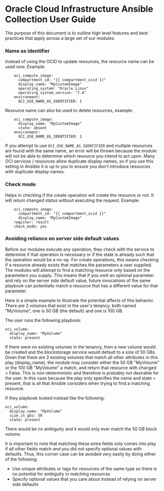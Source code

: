 # Oracle Cloud Infrastructure Ansible Collection User Guide

The purpose of this document is to outline high level features and best practices that apply across a large set of our modules.

### Name as identifier
Instead of using the OCID to update resources, the resource name can be used now. Example:

```
    oci_compute_image:
      compartment_id: "{{ compartment_ocid }}"
      display_name: "MyCustomImage"
      operating_system: "Oracle Linux"
      operating_system_version: "7.4"
    environment:
      OCI_USE_NAME_AS_IDENTIFIER: 1
```
Resource name can also be used to delete resources, example:
```
    oci_compute_image:
      display_name: "MyCustomImage"
      state: absent
    environment:
      OCI_USE_NAME_AS_IDENTIFIER: 1
```

If you attempt to use `OCI_USE_NAME_AS_IDENTIFIER` and multiple resources are found with the same name, an error will be thrown because the module will not be able to determine which resource you intend to act upon.  Many OCI services / resources allow duplicate display names, so if you use this setting in Ansible it is up to you to ensure you don't introduce resources with duplicate display names.

### Check mode
Helps in checking if the create operation will create the resource or not. It will return changed status without executing the request. Example:
```
    oci_compute_image:
      compartment_id: "{{ compartment_ocid }}"
      display_name: "MyCustomImage"
    register: result
    check_mode: yes
```

### Avoiding reliance on server side default values
Before our modules execute any operation, they check with the service to determine if that operation is necessary or if the state is already such that the operation would be a no-op. For create operations, this means checking if a resource already exists that matches the parameters a user supplied. The modules will attempt to find a matching resource *only* based on the parameters you supply. This means that if you omit an optional parameter and rely on the server side default value, future invocations of the same playbook can potentially match a resource that has a different value for that parameter.

Here is a simple example to illustrate the potential affects of this behavior.
There are 2 volumes that exist in the user's tenancy, both named "MyVolume", one is 50 GB (the default) and one is 100 GB.

The user runs the following playbook:
```
oci_volume:
  display_name: "MyVolume"
  state: present
```

If there were no existing volumes in the tenancy, then a new volume would be created and the blockstorage service would default to a size of 50 GBs. Given that there *are* 2 existing volumes that match all other attributes in this play (display_name), the module may consider either the 50 GB "MyVolume" or the 100 GB "MyVolume" a match, and return that resource with changed = False. This is non-deterministic and therefore is probably not desirable for the user. In this case because the play only specifies the name and state = present, that is all that Ansible considers when trying to find a matching resource.

If they playbook looked instead like the following:
```
oci_volume:
  display_name: "MyVolume"
  size_in_gbs: 50
  state: present
```
There would be no ambiguity and it would only ever match the 50 GB block volume.

It is important to note that matching these extra fields only comes into play if *all* other fields match *and* you did not specify optional values with defaults.  Thus, this corner case can be avoided very easily by doing either of the following:
- Use unique attributes or tags for resources of the same type so there is no potential for ambiguity in matching resources
- Specify optional values that you care about instead of relying on server side defaults